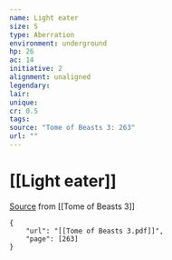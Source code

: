 ```yaml
---
name: Light eater
size: S
type: Aberration
environment: underground
hp: 26
ac: 14
initiative: 2
alignment: unaligned
legendary: 
lair: 
unique: 
cr: 0.5
tags: 
source: "Tome of Beasts 3: 263"
url: ""
---
```

# [[Light eater]]

[Source](zotero://open-pdf/library/items/BLGR9HVR?page=263) from [[Tome of Beasts 3]]

```pdf
{
	"url": "[[Tome of Beasts 3.pdf]]",
	"page": [263]
}
```

